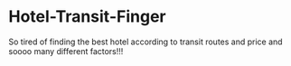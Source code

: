 # Hotel-Transit-Finger
So tired of finding the best hotel according to transit routes and price and soooo many different factors!!!
